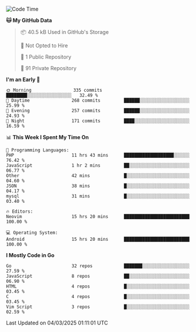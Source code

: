 
<!--START_SECTION:waka-->
![Code Time](http://img.shields.io/badge/Code%20Time-5%2C758%20hrs%203%20mins-blue)

**🐱 My GitHub Data** 

> 📦 40.5 kB Used in GitHub's Storage 
 > 
> 🚫 Not Opted to Hire
 > 
> 📜 1 Public Repository 
 > 
> 🔑 91 Private Repository 
 > 
**I'm an Early 🐤** 

```text
🌞 Morning                335 commits         ████████░░░░░░░░░░░░░░░░░   32.49 % 
🌆 Daytime                268 commits         ██████░░░░░░░░░░░░░░░░░░░   25.99 % 
🌃 Evening                257 commits         ██████░░░░░░░░░░░░░░░░░░░   24.93 % 
🌙 Night                  171 commits         ████░░░░░░░░░░░░░░░░░░░░░   16.59 % 
```


📊 **This Week I Spent My Time On** 

```text
💬 Programming Languages: 
PHP                      11 hrs 43 mins      ███████████████████░░░░░░   76.42 % 
JavaScript               1 hr 2 mins         ██░░░░░░░░░░░░░░░░░░░░░░░   06.77 % 
Other                    42 mins             █░░░░░░░░░░░░░░░░░░░░░░░░   04.60 % 
JSON                     38 mins             █░░░░░░░░░░░░░░░░░░░░░░░░   04.17 % 
mysql                    31 mins             █░░░░░░░░░░░░░░░░░░░░░░░░   03.40 % 

🔥 Editors: 
Neovim                   15 hrs 20 mins      █████████████████████████   100.00 % 

💻 Operating System: 
Android                  15 hrs 20 mins      █████████████████████████   100.00 % 
```

**I Mostly Code in Go** 

```text
Go                       32 repos            ███████░░░░░░░░░░░░░░░░░░   27.59 % 
JavaScript               8 repos             ██░░░░░░░░░░░░░░░░░░░░░░░   06.90 % 
HTML                     4 repos             █░░░░░░░░░░░░░░░░░░░░░░░░   03.45 % 
C                        4 repos             █░░░░░░░░░░░░░░░░░░░░░░░░   03.45 % 
Vim Script               3 repos             █░░░░░░░░░░░░░░░░░░░░░░░░   02.59 % 
```




 Last Updated on 04/03/2025 01:11:01 UTC
<!--END_SECTION:waka-->
